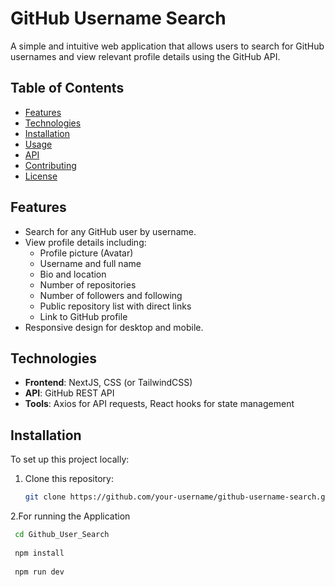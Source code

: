 # GitHub Username Search

A simple and intuitive web application that allows users to search for GitHub usernames and view relevant profile details using the GitHub API.

## Table of Contents

- [Features](#features)
- [Technologies](#technologies)
- [Installation](#installation)
- [Usage](#usage)
- [API](#api)
- [Contributing](#contributing)
- [License](#license)

## Features

- Search for any GitHub user by username.
- View profile details including:
  - Profile picture (Avatar)
  - Username and full name
  - Bio and location
  - Number of repositories
  - Number of followers and following
  - Public repository list with direct links
  - Link to GitHub profile
- Responsive design for desktop and mobile.

## Technologies

- **Frontend**: NextJS, CSS (or TailwindCSS)
- **API**: GitHub REST API
- **Tools**: Axios for API requests, React hooks for state management

## Installation

To set up this project locally:

1. Clone this repository:

   ```bash
   git clone https://github.com/your-username/github-username-search.git

2.For running the Application
  ```bash
   cd Github_User_Search
   
   npm install
   
   npm run dev

